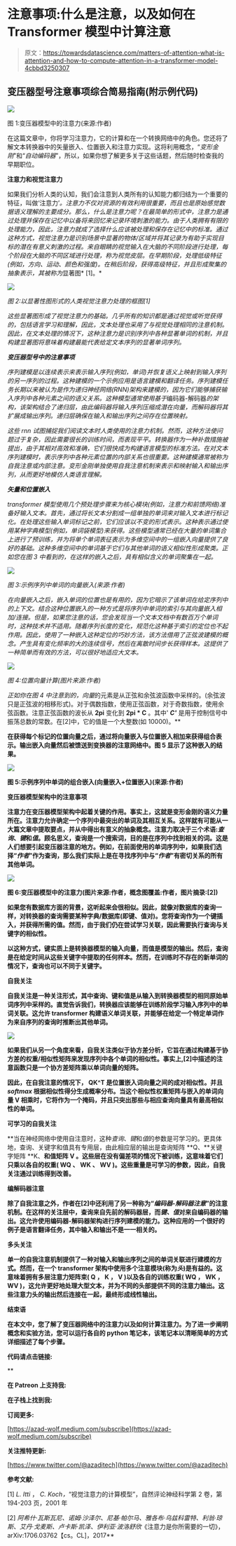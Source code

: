 # 注意事项:什么是注意，以及如何在 Transformer 模型中计算注意

> 原文：<https://towardsdatascience.com/matters-of-attention-what-is-attention-and-how-to-compute-attention-in-a-transformer-model-4cbbd3250307>

## **变压器型号注意事项综合简易指南(附示例代码)**

![](img/5bfd6e34eecf3013f26681f0e76a2f11.png)

图 1:变压器模型中的注意力(来源:作者)

在这篇文章中，你将学习注意力，它的计算和在一个转换网络中的角色。您还将了解文本转换器中的矢量嵌入、位置嵌入和注意力实现。这将利用概念，“*变形金刚*”和“*自动编码器*”，所以，如果你想了解更多关于这些话题，然后随时检查我的早期职位。

**注意力和视觉注意力**

如果我们分析人类的认知，我们会注意到人类所有的认知能力都归结为一个重要的特征，叫做‘注意力’*。注意力不仅对资源的有效利用很重要，而且也是原始感觉数据语义理解的主要成分。那么，什么是注意力呢？在最简单的形式中，注意力是通过处理并保存在记忆中以备将来回忆来记录环境刺激的能力。由于人类拥有有限的处理能力，因此，注意力就成了选择什么应该被处理和保存在记忆中的标准。通过这种方式，视觉注意力是识别场景中显著的物体/区域并将其记录为有助于实现目标的潜在有意义刺激的过程。来自眼睛的视觉输入在大脑的不同阶段进行处理，每个阶段在大脑的不同区域进行处理，称为视觉皮层。在早期阶段，处理低级特征(例如，方向、运动、颜色和强度)。在稍后阶段，获得高级特征，并且形成聚集的抽象表示，其被称为*显著图* [1]。*

*![](img/1b7120a3d2fa576294900685146a356a.png)*

*图 2:以显著性图形式的人类视觉注意力处理的框图[1]*

*这些显著图形成了视觉注意力的基础。几乎所有的知识都是通过视觉或听觉获得的，包括语言学习和理解，因此，文本处理也采用了与视觉处理相同的注意机制。因此，在文本处理的情况下，这种注意力是识别序列中各种显著单词的机制，并且构建显著图将意味着构建最能代表给定文本序列的显著单词序列。*

***变压器型号中的注意事项***

*序列建模是以连续表示来表示输入序列(例如，单词)并恢复语义上映射到输入序列的另一序列的过程。这种建模的一个示例应用是语言建模和翻译任务。序列建模任务长期以来被认为是作为递归神经网络(RNN)架构来建模的，因为它们能够捕获输入序列中各种元素之间的语义关系。这种模型通常使用基于*编码器-解码器*的架构，该架构结合了递归层，由此编码器将输入序列压缩成潜在向量，而解码器将其扩展成输出序列。递归层确保在输入和输出序列之间存在位置映射。*

*这些 rnn 试图捕捉我们阅读文本时人类使用的注意力机制。然而，这种方法使问题过于复杂，因此需要很长的训练时间，而表现平平。转换器作为一种补救措施被提出，由于其相对高效和准确，它们很快成为构建语言模型的标准方法。在对文本序列建模时，表示序列中各种元素位置的内部关系也很重要。这种建模通常被称为自我注意或内部注意。变形金刚单独使用自我注意机制来表示和映射输入和输出序列，从而更好地模仿人类语言理解。*

***矢量和位置嵌入***

*transformer 模型使用几个预处理步骤来为核心模块(例如，注意力和前馈网络)准备好输入文本。首先，通过将长文本分割成一组单独的单词来对输入文本进行标记化。在处理这些输入单词标记之前，它们应该以不变的形式表示。这种表示通过使用某种字典模型(例如，单词袋模型)来获得。这些模型通常已经在大量的单词集合上进行了预训练，并为将单个单词表征表示为多维空间中的一组嵌入向量提供了良好的基础。这种多维空间中的单词基于它们与其他单词的语义相似性形成聚类。正如您在图 3 中看到的，在这样的嵌入之后，具有相似含义的单词聚集在一起。*

*![](img/c3ffa724a4ca528c2046677877169284.png)*

*图 3:示例序列中单词的向量嵌入(来源:作者)*

*在向量嵌入之后，嵌入单词的位置也是有用的，因为它暗示了该单词在给定序列中的上下文。结合这种位置嵌入的一种方式是将序列中单词的索引与其向量嵌入相加/连接。但是，如果您注意的话，您会发现当一个文本文档中有数百万个单词时，这种技术并不适用。随着序列长度的变化，规范化这种基于索引的定位也不起作用。因此，使用了一种嵌入这种定位的巧妙方法，该方法借用了正弦波建模的概念。产生具有变化频率的大的连续信号，然后在离散时间步长获得样本。这提供了一种简单而有效的方法，可以很好地适应大文本。*

*![](img/d2535c4b8c9394ce644b360c2c1a8ccd.png)*

*图 4:位置向量计算(图片来源:作者)*

*正如你在图 4 中注意到的，向量*的元素是从正弦和余弦波函数中采样的。(余弦波只是正弦波的相移形式)。对于偶数指数，使用正弦函数，对于奇数指数，使用余弦函数。注意正弦函数的波长从 **2pi** 变化到 **2pi * C** 。其中' ***C'*** 是用于控制信号中振荡总数的常数。在[2]中，它的值是一个大整数(如 10000)。**

**在获得每个标记的位置向量之后，通过将向量嵌入与位置嵌入相加来获得组合表示。输出嵌入向量然后被馈送到变换器的注意网络中。图 5 显示了这种嵌入的结果。**

**![](img/7b838ba102d79e04a59bb2868cb11c10.png)**

**图 5:示例序列中单词的组合嵌入(向量嵌入+位置嵌入)(来源:作者)**

****变压器模型架构中的注意事项****

**注意力在变压器模型架构中起着关键的作用。事实上，这就是变形金刚的语义力量所在。注意力允许确定一个序列中最突出的单词及其相互关系。这样就有可能从一大篇文章中提取要点，并从中得出有意义的抽象概念。注意力取决于三个术语:*查询*、*键*和*值*。顾名思义，查询是一个搜索词，目的是在序列中找到相关的词。这是人们想要引起变压器注意的地方。例如，在前面使用的单词序列中，如果我们选择“*作者*”作为查询，那么我们实际上是在寻找序列中与“*作者*”有密切关系的所有其他单词。**

**![](img/4dd258b55708b66c3876d20356929bf8.png)**

**图 6:变压器模型中的注意力(图片来源:作者，概念图覆盖:作者，图片摘录:[2])**

**如果您有数据库方面的背景，这听起来会很相似。因此，就像对数据库的查询一样，对转换器的查询需要某种字典/数据库(即键、值对)。您将查询作为一个键插入，并获得所需的值。然而，由于我们仍在尝试学习关联，因此需要执行查询与关键字的相似性。**

**以这种方式，键实质上是转换器模型的输入向量，而值是模型的输出。然后，查询是在给定时间从这些关键字中提取的任何样本。然而，在训练时不存在的新单词的情况下，查询也可以不同于关键字。**

****自我关注****

**自我关注是一种关注形式，其中查询、键和值是从输入到转换器模型的相同原始单词序列中采样的。直觉告诉我们，转换器应该能够在训练阶段学习输入序列中的单词关联。这允许 transformer 构建语义单词关联，并能够在给定一个特定单词作为来自序列的查询时推断出其他单词。**

**![](img/e46d9ab4a8660f8e079af8b71601a2a9.png)**

**如果我们从另一个角度来看，自我关注类似于协方差分析，它旨在通过构建基于协方差的权重/相似性矩阵来发现序列中各个单词的相似性。事实上,[2]中描述的注意函数只是一个协方差矩阵乘以单词向量的矩阵。**

**因此，在自我注意的情况下， **QK^T** 是位置嵌入词向量之间的成对相似性。并且 *softmax* 根据相似性得分生成概率分布。当这个相似性权重矩阵与嵌入的单词向量 **V** 相乘时，它将作为一个掩码，并且只突出那些与相应查询向量具有最高相似性的单词。**

****可学习的自我关注****

**当在神经网络中使用自注意时，这种*查询*、*键*和*值*的参数是可学习的。更具体地，查询、关键字和值具有专用层，由此相应层的输出是查询矩阵 **Q、**关键字矩阵 **K、**和值矩阵 **V** 。这些层在没有偏差项的情况下被训练，这意味着它们只乘以各自的权重( **WQ** 、 **WK** 、 **WV** )。这些重量是可学习的参数，因此，自我关注通过训练得到改善。**

****编解码器注意****

**除了自我注意之外，作者在[2]中还利用了另一种称为“*编码器-解码器注意*”的注意机制。在这样的关注层中，查询来自先前的解码器层，而*键、值*对来自编码器的输出。这允许使用编码器-解码器架构进行序列建模的能力。这种应用的一个很好的例子是语言翻译任务，其中输入和输出不是一一相关的。**

****多头关注****

**单一的自我注意机制提供了一种对输入和输出序列之间的单词关联进行建模的方式。然而，在一个 transformer 架构中使用多个注意模块(称为*头*)是有益的。这意味着拥有多层注意力矩阵束( **Q** ， **K** ， **V** )以及各自的训练权重( **WQ** ， **WK** ， **WV** )，这允许更好地处理大型文本，并为不同的头部提供不同的注意力输出。这些注意力头的输出然后连接在一起，最终形成线性输出。**

****结束语****

**在本文中，您了解了变压器网络中的注意力以及如何计算注意力。为了进一步阐明概念和实验方法，您可以运行各自的 python 笔记本，该笔记本以清晰简单的方式详细描述了每个步骤。**

****代码请点击链接:****

**[](https://github.com/azad-academy/transformer-attention)  

**在 Patreon 上支持我:**

[](https://patreon.com/azadlab)  

**在子栈上找到我:**

[](https://azadwolf.substack.com)  

**订阅更多:**

[https://azad-wolf.medium.com/subscribe](https://azad-wolf.medium.com/subscribe)

**关注推特更新:**

[https://www.twitter.com/@azaditech](https://www.twitter.com/@azaditech)

**参考文献:**

[1] *L. Itti* ， *C. Koch，*“视觉注意力的计算模型”，自然评论神经科学第 2 卷，第 194-203 页，2001 年

[2] *阿希什·瓦斯瓦尼、诺姆·沙泽尔、尼基·帕尔马、雅各布·乌兹科雷特、利翁·琼斯、艾丹·戈麦斯、卢卡斯·凯泽、伊利亚·波洛舒欣*《注意力是你所需要的一切》，arXiv:1706.03762【cs。CL]，2017**